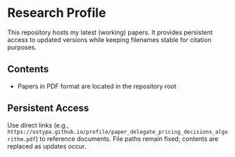 # Research Profile

This repository hosts my latest (working) papers. It provides persistent access to updated versions while keeping filenames stable for citation purposes.

## Contents

- Papers in PDF format are located in the repository root

## Persistent Access

Use direct links (e.g., `https://ostypa.github.io/profile/paper_delegate_pricing_decisions_algorithm.pdf`) to reference documents. File paths remain fixed; contents are replaced as updates occur.
